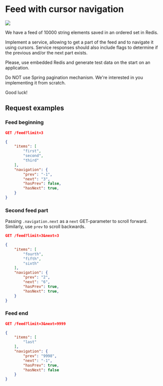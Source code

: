 # Feed with cursor navigation

![](https://img.shields.io/badge/kotlin-Test%20Assignment-important?style=for-the-badge&logo=kotlin)

We have a feed of 10000 string elements saved in an ordered set in Redis.

Implement a service, allowing to get a part of the feed and to navigate it using cursors.
Service responses should also include flags to determine if the previous and/or the next part exists.

Please, use embedded Redis and generate test data on the start on an application.

Do NOT use Spring pagination mechanism. We're interested in you implementing it from scratch.

Good luck!

## Request examples

### Feed beginning

```json
GET /feed?limit=3

{
    "items": [
        "first",
        "second",
        "third"
    ],
    "navigation": {
        "prev": "-1",
        "next": "3",
        "hasPrev": false,
        "hasNext": true,
    }
}
```

### Second feed part

Passing `.navigation.next` as a `next` GET-parameter to scroll forward. Similarly, use `prev` to scroll backwards.

```json
GET /feed?limit=3&next=3

{
    "items": [
        "fourth",
        "fifth",
        "sixth"
    ],
    "navigation": {
        "prev": "2",
        "next": "6",
        "hasPrev": true,
        "hasNext": true,
    }
}
```

### Feed end

```json
GET /feed?limit=3&next=9999

{
    "items": [
        "last"
    ],
    "navigation": {
        "prev": "9998",
        "next": "-1",
        "hasPrev": true,
        "hasNext": false
    }
}
```
